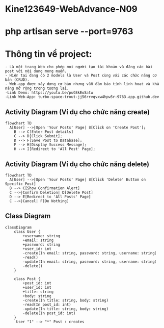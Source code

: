 # Kine123649-WebAdvance-N09
# php artisan serve --port=9763
# Thông tin về project:
    - Là một trang Web cho phép mọi người tạo tài khoản và đăng các bài post với nội dung mong muốn.
    - Hiện tại đang có 2 models là User và Post cùng với các chức năng cơ bản (CRUD).
    - Web-app được xây dựng cơ bản nhưng vẫn đảm bảo tính linh hoạt và khả năng mở rộng trong tương lai.
    -Link Demo: https://youtu.be/puGSkEoSatw 
    -Link Web-App: turbo-space-trout-jj56rrvqvxw4hpw5r-9763.app.github.dev 

## Activity Diagram (Ví dụ cho chức năng create)
```mermaid
flowchart TD
  A[User] -->|Open 'Your Posts' Page| B[Click on 'Create Post'];
    B --> C[Enter Post details]
    C --> D[Click Submit];
    D --> F[Save Post to Database];
    F --> H[Display Success Message];
    H --> I[Redirect to 'All Post' Page];
```
## Activity Diagram (Ví dụ cho chức năng delete)
```mermaid
flowchart TD
  A[User] -->|Open 'Your Posts' Page| B[Click 'Delete' Button on Specific Post]
  B --> C[Show Confirmation Alert]
  C -->|Confirm Deletion| D[Delete Post]
  D --> E[Redirect to 'All Posts' Page]
  C -->|Cancel| F[Do Nothing]
```
## Class Diagram
```mermaid
classDiagram
    class User {
        +username: string
        +email: string
        +password: string
        +user_id: int
        -create(In email: string, password: string, username: string)
        -read()
        -update(In email: string, password: string, username: string)
        -delete()
    }

    class Post {
        +post_id: int
        +user_id: int
        +title: string
        +body: string
        -create(In title: string, body: string)
        -read(In post_id: int)
        -update(In title: string, body: string)
        -delete(In post_id: int)
    }
     User "1" --> "*" Post : creates
```
